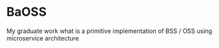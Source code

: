 # BaOSS
My graduate work what is a primitive implementation of BSS / OSS using microservice architecture
